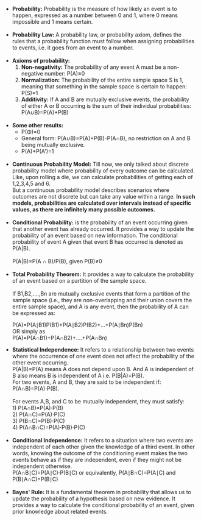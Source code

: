<ul>
  <li><b>Probability: </b>Probability is the measure of how likely an event is to happen, expressed as a number between 0 and 1, where 0 means impossible and 1 means certain.</li><br>

  <li><b>Probability Law: </b>A probability law, or probability axiom, defines the rules that a probability function must follow when assigning probabilities to events, i.e. it goes from an event to a number.</li><br>

  <li><b>Axioms of probability: </b>
    <ol type='1'>
      <li><b>Non-negativity: </b>The probability of any event A must be a non-negative number: P(A)≥0</li> 
      <li><b>Normalization:</b> The probability of the entire sample space S is 1, meaning that something in the sample space is certain to happen: P(S)=1</li>
      <li><b>Additivity:</b> If A and B are mutually exclusive events, the probability of either A or B occurring is the sum of their individual probabilities: P(A∪B)=P(A)+P(B)</li>
    </ol>
  </li><br>
  <li><b>Some other results:</b>
  <ul>
    <li>P(Φ)=0</li>
    <li>General form: P(A∪B)=P(A)+P(B)-P(A∩B), no restriction on A and B being mutually exclusive.</li>
    <li>P(A)+P(A')=1</li>
  </ul>
  </li><br>

  <li><b>Continuous Probability Model:</b> Till now, we only talked about discrete probability model where probability of every outcome can be calculated. Like, upon rolling a die, we can calculate probabilities of getting each of 1,2,3,4,5 and 6.<br>But a continuous probability model describes scenarios where outcomes are not discrete but can take any value within a range. <b>In such models, probabilities are calculated over intervals instead of specific values, as there are infinitely many possible outcomes.</b></li><br>

  <li><b>Conditional Probability:</b> is the probability of an event occurring given that another event has already occurred. It provides a way to update the probability of an event based on new information. The conditional probability of event A given that event B has occurred is denoted as P(A|B).<br><br>
P(A|B)=P(A ∩ B)/P(B), given P(B)≠0
  </li><br>

  <li><b>Total Probability Theorem:</b> It provides a way to calculate the probability of an event based on a partition of the sample space.<br><br>
  If B1,B2,....,Bn are mutually exclusive events that form a partition of the sample space (i.e., they are non-overlapping and their union covers the entire sample space), and A is any event, then the probability of A can be expressed as:


P(A)=P(A∣B1)P(B1)+P(A∣B2)P(B2)+…+P(A∣Bn)P(Bn)<br>
OR simply as<br>
P(A)=P(A∩B1)+P(A∩B2)+....+P(A∩Bn)</li>

<li><b>Statistical Independence:</b> It refers to a relationship between two events where the occurrence of one event does not affect the probability of the other event occurring.<br>
P(A|B)=P(A) means A does not depend upon B. And A is independent of B also means B is independent of A i.e. P(B|A)=P(B).<br>
For two events, A and B, they are said to be independent if: P(A∩B)=P(A)⋅P(B).<br><br>
  For events A,B, and C to be mutually independent, they must satisfy:<br>
1) P(A∩B)=P(A)⋅P(B)<br>
2) P(A∩C)=P(A)⋅P(C)<br>
3) P(B∩C)=P(B)⋅P(C)<br>
4) P(A∩B∩C)=P(A)⋅P(B)⋅P(C)
</li><br>

<li><b>Conditional Independence:</b> It refers to a situation where two events are independent of each other given the knowledge of a third event. In other words, knowing the outcome of the conditioning event makes the two events behave as if they are independent, even if they might not be independent otherwise.<br>
P(A∩B∣C)=P(A∣C)⋅P(B∣C) or equivalently, P(A∣B∩C)=P(A∣C) and P(B∣A∩C)=P(B∣C)
</li><br>

<li><b>Bayes' Rule:</b>  It is a fundamental theorem in probability that allows us to update the probability of a hypothesis based on new evidence. It provides a way to calculate the conditional probability of an event, given prior knowledge about related events.</li>
  
</ul>
